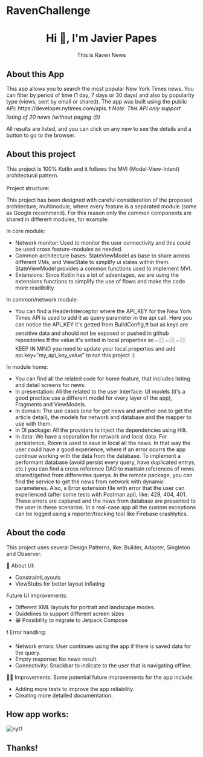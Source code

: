 # RavenChallenge
<h1 align="center">Hi 👋, I'm Javier Papes </h1>

<p align="center">This is Raven News</p>

<h2 align="left">About this App</h2>
This app allows you to search the most popular New York Times news. You can filter by period of time (1 day, 7 days or 30 days) and also by popularity type (views, sent by email or shared).
The app was built using the public API: https://developer.nytimes.com/apis. ❗ <i> Note: This API only support listing of 20 news (without paging 😔) </i> 

All results are listed, and you can click on any new to see the details and a button to go to the browser.


<h2 align="left">About this project</h2>
This project is 100% Kotlin and it follows the MVI (Model-View-Intent) architectural pattern.<br>
<br>
Project structure:

This project has been designed with careful consideration of the proposed architecture, multimodule, where every feature is a separated module (same as Google recommend). For this reason only the common components are shared in different modules, for example: 

In core module:
- Network monitor: Used to monitor the user connectivity and this could be used cross feature-modules as needed.
- Common architecture bases: StateViewModel as base to share across different VMs, and ViewState to simplify ui states within them. StateViewModel provides a common functions used to implement MVI.
- Extensions: Since Kotlin has a lot of adventages, we are using the extensions functions to simplify the use of flows and make the code more readibility.

In common/network module:
- You can find a HeaderInterceptor where the API_KEY for the New York Times API is used to add it as query parameter in the api call. 
Here you can notice the API_KEY it's getted from BuildConfig,❗❗ but as keys are sensitive data and should not be exposed or 
pushed in github repositories ❗❗ the value it's setted in local.properties so 👉🏼 👉🏼 👉🏼 KEEP IN MIND you need to update your local.properties and add api.key="my_api_key_value" to run this project :) 

In module home:
- You can find all the related code for home feature, that includes listing and detail screens for news.
- In presentation: All the related to the user interface: UI models (it's a good practice use a different model for every layer of the app), Fragments and ViewModels. 
- In domain: The use cases (one for get news and another one to get the article detail), the models for network and database and the mapper to use with them.
- In DI package: All the providers to inject the dependencies using Hilt.
- In data: We have a separation for network and local data. For persistence, Room is used to save in local all the news. In that way the user could have a good experience, where if an error ocurrs the app continue
working with the data from the database. To implement a performant database (avoid persist every query, have duplicated entrys, etc.) you can find a cross reference DAO to mantain references of news shared/getted from
differentes querys. In the remote package, you can find the service to get the news from network with dynamic parameteres. Also, a Error extension file with error that the user can experienced (after some tests with Postman api), like:
429, 404, 401. These errors are captured and the news from database are presented to the user in these scenarios. In a real-case app all the custom exceptions can be logged using a reporter/tracking tool like Firebase crashlytics.


<h2 align="left">About the code</h2>
This project uses several Design Patterns, like: Builder, Adapter, Singleton and Observer.

📱 About UI:
- ConstraintLayouts 
- ViewStubs for better layout inflating

Future UI improvements:
- Different XML layouts for portrait and landscape modes.
- Guidelines to support different screen sizes
- 😁 Possibility to migrate to Jetpack Compose

❗ Error handling:
- Network errors: User continues using the app if there is saved data for the query.
- Empty response: No news result.
- Connectivity: Snackbar to indicate to the user that is navigating offline.

🤝🏻 Improvements:
Some potential future improvements for the app include:
- Adding more tests to improve the app reliability.
- Creating more detailed documentation.


<h2 align="left">How app works:</h2>

![nyt1](https://github.com/Papes96/RavenChallenge/assets/25874890/dc1eba2b-6865-42c6-8a95-007a92285884)




<h2 align="left">Thanks!</h2>
